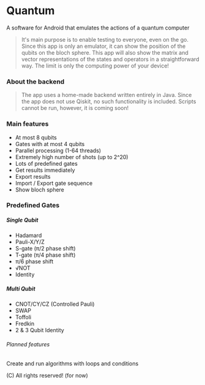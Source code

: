 # Quantum
A software for Android that emulates the actions of a quantum computer

> It's main purpose is to enable testing to everyone, even on the go. 
> Since this app is only an emulator, it can show the position of the qubits on the bloch sphere.
> This app will also show the matrix and vector representations of the states and operators in a straightforward way.
> The limit is only the computing power of your device!

### About the backend
> The app uses a home-made backend written entirely in Java. Since the app does not use
> Qiskit, no such functionality is included. Scripts cannot be run, however, it is coming soon!

### Main features

- At most 8 qubits
- Gates with at most 4 qubits
- Parallel processing (1-64 threads)
- Extremely high number of shots (up to 2^20)
- Lots of predefined gates
- Get results immediately
- Export results
- Import / Export gate sequence
- Show bloch sphere

### Predefined Gates
##### Single Qubit
- Hadamard
- Pauli-X/Y/Z
- S-gate (π/2 phase shift)
- T-gate (π/4 phase shift)
- π/6 phase shift
- √NOT
- Identity

##### Multi Qubit
- CNOT/CY/CZ (Controlled Pauli)
- SWAP
- Toffoli
- Fredkin
- 2 & 3 Qubit Identity

###### Planned features
Create and run algorithms with loops and conditions

(C) All rights reserved! (for now)
